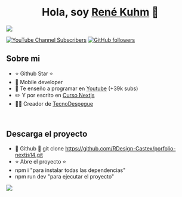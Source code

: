 <div align="center">
<h1 align="center">Hola, soy <a href="https://aristi.dev">René Kuhm</a> 👋</h1>
</div>
<img src="https://i.imgur.com/F8mnbz8.png">

[![YouTube Channel Subscribers](https://img.shields.io/youtube/channel/subscribers/UCIjEgHA1vatSR2K4rfcdNRg?style=social)](https://www.youtube.com/channel/UCzrSNHUXJk99T-1dcy_0nSg)
[![GitHub followers](https://img.shields.io/github/followers/arisguimera?style=social)](https://github.com/RDesign-Castex)

## Sobre mi

- ⭐ Github Star ⭐ 
- 📲 Mobile developer
- 🎥 Te enseño a programar  en [Youtube](https://www.youtube.com/channel/UCzrSNHUXJk99T-1dcy_0nSg) (+39k subs)
- ✏️ Y por escrito en [Curso Nextjs](https://tecnodespegue.com)
- 🧑‍🏫 Creador de [TecnoDespegue](https://tecnodespegue.com)
<br>

## Descarga el proyecto

- 🫱 Github 🫲 git clone https://github.com/RDesign-Castex/porfolio-nextjs14.git
- ⭐ Abre el proyecto ⭐
- npm i  "para instalar todas las dependencias"
- npm run dev "para ejecutar el proyecto"

<img src="https://i.imgur.com/UwPjwaf.png">
